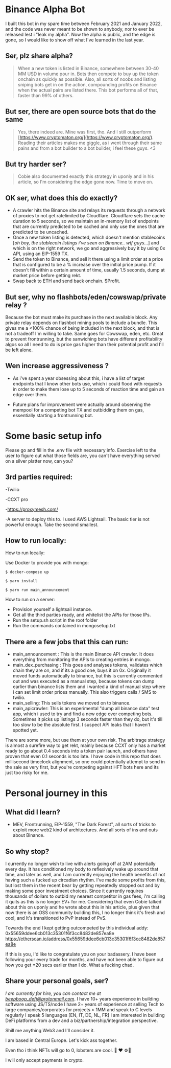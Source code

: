 # Binance Alpha Bot

I built this bot in my spare time between February 2021 and January 2022, and the code was never meant to be shown to anybody, nor to ever be released lest i "leak my alpha". Now the alpha is public, and the edge is gone, so I would like to show off what I've learned in the last year.

## Ser, plz share alpha?
> When a new token is listed in Binance, somewhere between 30-40 MM USD in volume pour in.
> Bots then compete to buy up the token onchain as quickly as possible. 
> Also, all sorts of noobs and listing sniping bots get in on the action, compounding profits on Binance when the actual pairs are listed there. 
> This bot performs all of that, faster than 99% of others.

## But ser, there are open source bots that do the same
> Yes, there indeed are. Mine was first, tho. And I still outperform [https://www.cryptomaton.org/](https://www.cryptomaton.org/). Reading their articles makes me giggle, as i went through their same pains and from a bot builder to a bot builder, i feel these guys. <3

## But try harder ser?
> Cobie also documented exactly this strategy in uponly and in his article, so I'm considering the edge gone now. Time to move on.

## OK ser, what does this do exactly?

- A crawler hits the Binance site and relays its requests through a network of proxies to not get ratelimited by Cloudflare. Cloudflare sets the cache duration to 5 seconds, so we maintain an in-memory list of endpoints that are currently predicted to be cached and only use the ones that are predicted to be uncached. 
- Once a new token listing is detected, which doesn't mention stablecoins [*oh boy, the stablecoin listings i've seen on Binance.. wtf guys...*] and which is on the right network, we go and aggressively buy it by using 0x API, using an EIP-1559 TX.
- Send the token to Binance, and sell it there using a limit order at a price that is configured to be a % increase over the initial price pump. If it doesn't fill within a certain amount of time, usually 1.5 seconds, dump at market price before getting rekt.
- Swap back to ETH and send back onchain. $Profit.

## But ser, why no flashbots/eden/cowswap/private relay ?
Because the bot must make its purchase in the next available block. Any private relay depends on flashbot mining pools to include a bundle. This gives me a <100% chance of being included in the next block, and that is not a tradeoff I'm willing to take. Same goes for Cowswap, eden, etc. Great to prevent frontrunning, but the sanwiching bots have different profitability algos so all I need to do is price gas higher than their potential profit and I'll be left alone.


## Wen increase aggressiveness ?
- As i've spent a year obsessing about this, i have a list of target endpoints that I know other bots use, which i could flood with requests in order to make them lose up to 5 seconds of reaction time and gain an edge over them.

-  Future plans for improvement were actually around observing the mempool for a competing bot TX and outbidding them on gas, essentially starting a frontrunning bot. 
  

# Some basic setup info

  Please go and fill in the .env file with necessary info. Exercise left to the user to figure out what those fields are, you can't have everything served on a silver platter now, can you?

## 3rd parties required:

-Twilio

-CCXT pro

-https://proxymesh.com/

-A server to deploy this to. I used AWS Lightsail. The basic tier is not powerful enough. Take the second smallest.

## How to run locally:
  
How to run locally:

Use Docker to provide you with mongo:
```
$ docker-compose up

$ yarn install

$ yarn run main_announcement
```
  

How to run on a server:
- Provision yourself a lightsail instance.
- Get all the third parties ready, and whitelist the APIs for those IPs.
- Run the setup.sh script in the root folder
- Run the commands contained in mongosetup.txt
  

## There are a few jobs that this can run:

- main_announcement : This is the main Binance API crawler. It does everything from monitoring the APIs to creating entries in mongo.
- main_dex_purchasing : This goes and analyses tokens, validates which chain they are on, and if its a good one, buys it on 0x. Originally it moved funds automatically to binance, but this is currently commented out and was executed as a manual step, because tokens can dump earlier than binance lists them and i wanted a kind of manual step where i can set limit order prices manually. This also triggers calls / SMS to twilio.
- main_selling: This sells tokens we moved on to binance.
- main_apicrawler: This is an experimental "dump all binance data" test app, which i used to try and find a new edge over competing bots. Sometimes it picks up listings 3 seconds faster than they do, but it's till too slow to be the absolute first. I suspect API leaks that I haven't spotted yet.


There are some more, but use them at your own risk. The arbitrage strategy is almost a surefire way to get rekt, mainly because CCXT only has a market ready to go about 0.4 seconds into a token pair launch, and others have proven that even 0.1 seconds is too late. 
I have code in this repo that does millisecond timeclock alignment, so one could potentially attempt to send in the sale as very first, but you're competing against HFT bots here and its just too risky for me.


# Personal journey in this

## What did I learn?
- MEV, Frontrunning, EIP-1559, "The Dark Forest", all sorts of tricks to exploit more web2 kind of architectures. And all sorts of ins and outs about Binance.

## So why stop?
I currently no longer wish to live with alerts going off at 2AM potentially every day. It has conditioned my body to reflexively wake up around that time, and later as well, and I am currently enjoying the health benefits of not having such a fucked up circadian rhythm. 
I've made some profits from this, but lost them in the recent bear by getting repeatedly stopped out and by making some poor investment choices. Since it currently requires thousands of dollars to outbid my nearest competitor in gas fees, i'm calling it quits as this is no longer EV+ for me.
Considering that even Cobie talked about this on uponly and he wrote about this in his article, plus given that now there is an OSS community building this, I no longer think it's fresh and cool, and It's transitioned to PvP instead of PvS. 

Towards the end I kept getting outcompeted by this individual addy:  0x55659ddee6cb013c35301f6f3cc8482de857ea8e
https://etherscan.io/address/0x55659ddee6cb013c35301f6f3cc8482de857ea8e

If this is you, I'd like to congratulate you on your badassery. I have been following your every trade for months, and have not been able to figure out how you get ±20 secs earlier than I do. What a fucking chad. 
  

## Share your personal goals, ser?

*I am currently for hire, you can contact me at beepboop_defi@protonmail.com*. 
I have 10+ years experience in building software using JS/TS/node
I have 2+ years of experience at selling Tech to large companies/corporates for projects > 1MM and speak to C levels regularly
I speak 5 languages [EN, IT, DE, NL, FR]
I am interested in building DeFi platforms from a dev and a biz/partnership/integration perspective.

Shill me anything Web3 and I'll consider it.

I am based in Central Europe.
Let's kick ass together. 

Even tho i think NFTs will go to 0, lobsters are cool. 🦞 ❤️ ⚙️🧰
  
I will only accept payments in crypto.
